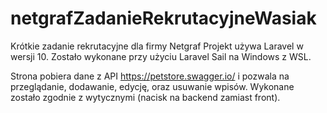 # netgrafZadanieRekrutacyjneWasiak
Krótkie zadanie rekrutacyjne dla firmy Netgraf
Projekt używa Laravel w wersji 10. Zostało wykonane przy użyciu Laravel Sail na Windows z WSL.

Strona pobiera dane z API https://petstore.swagger.io/ i pozwala na przeglądanie, dodawanie, edycję, oraz usuwanie wpisów. Wykonane zostało zgodnie z wytycznymi (nacisk na backend zamiast front).
